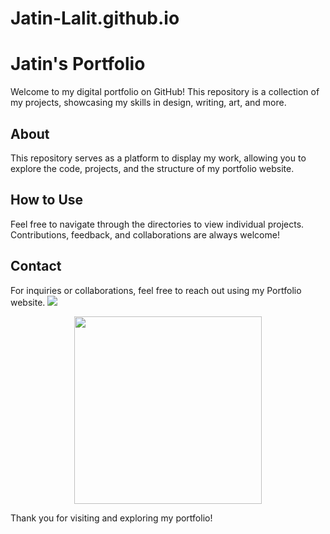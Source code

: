 # Jatin-Lalit.github.io
# Jatin's Portfolio

Welcome to my digital portfolio on GitHub! This repository is a collection of my projects, showcasing my skills in design, writing, art, and more.

## About

This repository serves as a platform to display my work, allowing you to explore the code, projects, and the structure of my portfolio website.


## How to Use

Feel free to navigate through the directories to view individual projects. Contributions, feedback, and collaborations are always welcome!

## Contact

For inquiries or collaborations, feel free to reach out using my Portfolio website.
![](https://imagetolink.com/ib/Ub2P07N1PT.png)
<p align="center">
  <img src="https://imagetolink.com/ib/Ub2P07N1PT.png" width="300" />
</p>

Thank you for visiting and exploring my portfolio!

